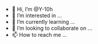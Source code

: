 - 👋 Hi, I’m @Y-10h
- 👀 I’m interested in ...
- 🌱 I’m currently learning ...
- 💞️ I’m looking to collaborate on ...
- 📫 How to reach me ...

<!---
Y-10h/Y-10h is a ✨ special ✨ repository because its `README.md` (this file) appears on your GitHub profile.
You can click the Preview link to take a look at your changes.
--->
